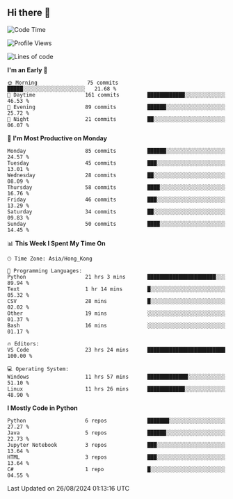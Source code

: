 ## Hi there 👋

<!--
**gessiegulugulu/gessiegulugulu** is a ✨ _special_ ✨ repository because its `README.md` (this file) appears on your GitHub profile.

Here are some ideas to get you started:

- 🔭 I’m currently working on ...
- 🌱 I’m currently learning ...
- 👯 I’m looking to collaborate on ...
- 🤔 I’m looking for help with ...
- 💬 Ask me about ...
- 📫 How to reach me: ...
- 😄 Pronouns: ...
- ⚡ Fun fact: ...
-->

<!--START_SECTION:waka-->
![Code Time](http://img.shields.io/badge/Code%20Time-41%20hrs%2034%20mins-blue)

![Profile Views](http://img.shields.io/badge/Profile%20Views-2-blue)

![Lines of code](https://img.shields.io/badge/From%20Hello%20World%20I%27ve%20Written-3.3%20million%20lines%20of%20code-blue)

**I'm an Early 🐤** 

```text
🌞 Morning                75 commits          █████░░░░░░░░░░░░░░░░░░░░   21.68 % 
🌆 Daytime                161 commits         ████████████░░░░░░░░░░░░░   46.53 % 
🌃 Evening                89 commits          ██████░░░░░░░░░░░░░░░░░░░   25.72 % 
🌙 Night                  21 commits          ██░░░░░░░░░░░░░░░░░░░░░░░   06.07 % 
```
📅 **I'm Most Productive on Monday** 

```text
Monday                   85 commits          ██████░░░░░░░░░░░░░░░░░░░   24.57 % 
Tuesday                  45 commits          ███░░░░░░░░░░░░░░░░░░░░░░   13.01 % 
Wednesday                28 commits          ██░░░░░░░░░░░░░░░░░░░░░░░   08.09 % 
Thursday                 58 commits          ████░░░░░░░░░░░░░░░░░░░░░   16.76 % 
Friday                   46 commits          ███░░░░░░░░░░░░░░░░░░░░░░   13.29 % 
Saturday                 34 commits          ██░░░░░░░░░░░░░░░░░░░░░░░   09.83 % 
Sunday                   50 commits          ████░░░░░░░░░░░░░░░░░░░░░   14.45 % 
```


📊 **This Week I Spent My Time On** 

```text
🕑︎ Time Zone: Asia/Hong_Kong

💬 Programming Languages: 
Python                   21 hrs 3 mins       ██████████████████████░░░   89.94 % 
Text                     1 hr 14 mins        █░░░░░░░░░░░░░░░░░░░░░░░░   05.32 % 
CSV                      28 mins             █░░░░░░░░░░░░░░░░░░░░░░░░   02.02 % 
Other                    19 mins             ░░░░░░░░░░░░░░░░░░░░░░░░░   01.37 % 
Bash                     16 mins             ░░░░░░░░░░░░░░░░░░░░░░░░░   01.17 % 

🔥 Editors: 
VS Code                  23 hrs 24 mins      █████████████████████████   100.00 % 

💻 Operating System: 
Windows                  11 hrs 57 mins      █████████████░░░░░░░░░░░░   51.10 % 
Linux                    11 hrs 26 mins      ████████████░░░░░░░░░░░░░   48.90 % 
```

**I Mostly Code in Python** 

```text
Python                   6 repos             ███████░░░░░░░░░░░░░░░░░░   27.27 % 
Java                     5 repos             ██████░░░░░░░░░░░░░░░░░░░   22.73 % 
Jupyter Notebook         3 repos             ███░░░░░░░░░░░░░░░░░░░░░░   13.64 % 
HTML                     3 repos             ███░░░░░░░░░░░░░░░░░░░░░░   13.64 % 
C#                       1 repo              █░░░░░░░░░░░░░░░░░░░░░░░░   04.55 % 
```




 Last Updated on 26/08/2024 01:13:16 UTC
<!--END_SECTION:waka-->
